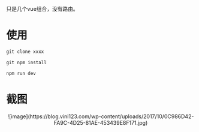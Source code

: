 只是几个vue组合，没有路由。

# 使用

``` js
git clone xxxx

git npm install

npm run dev
```

# 截图

<div align=center>
![image](https://blog.vini123.com/wp-content/uploads/2017/10/0C986D42-FA9C-4D25-81AE-453439E8F171.jpg)
</div>

